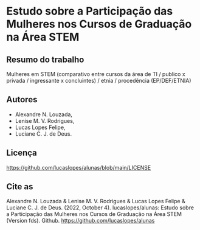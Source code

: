 # Estudo sobre a Participação das Mulheres nos Cursos de Graduação na Área STEM

## Resumo do trabalho

Mulheres em STEM (comparativo entre cursos da área de TI / publico x privada / ingressante x concluintes) / etnia / procedência (EP/DEF/ETNIA)


## Autores

- Alexandre N. Louzada,
- Lenise M. V. Rodrigues,
- Lucas Lopes Felipe,
- Luciane C. J. de Deus.


## Licença

https://github.com/lucaslopes/alunas/blob/main/LICENSE


## Cite as

Alexandre N. Louzada & Lenise M. V. Rodrigues & Lucas Lopes Felipe & Luciane C. J. de Deus. (2022, October 4). lucaslopes/alunas: Estudo sobre a Participação das Mulheres nos Cursos de Graduação na Área STEM (Version fds). Github. https://github.com/lucaslopes/alunas